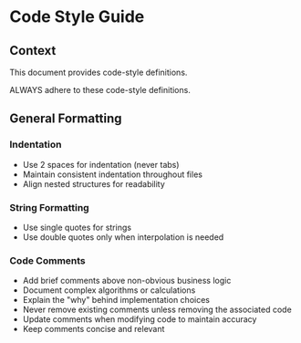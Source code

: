 # Code Style Guide

## Context

This document provides code-style definitions.

ALWAYS adhere to these code-style definitions.

## General Formatting

### Indentation

-   Use 2 spaces for indentation (never tabs)
-   Maintain consistent indentation throughout files
-   Align nested structures for readability

### String Formatting

-   Use single quotes for strings
-   Use double quotes only when interpolation is needed

### Code Comments

-   Add brief comments above non-obvious business logic
-   Document complex algorithms or calculations
-   Explain the "why" behind implementation choices
-   Never remove existing comments unless removing the associated code
-   Update comments when modifying code to maintain accuracy
-   Keep comments concise and relevant
